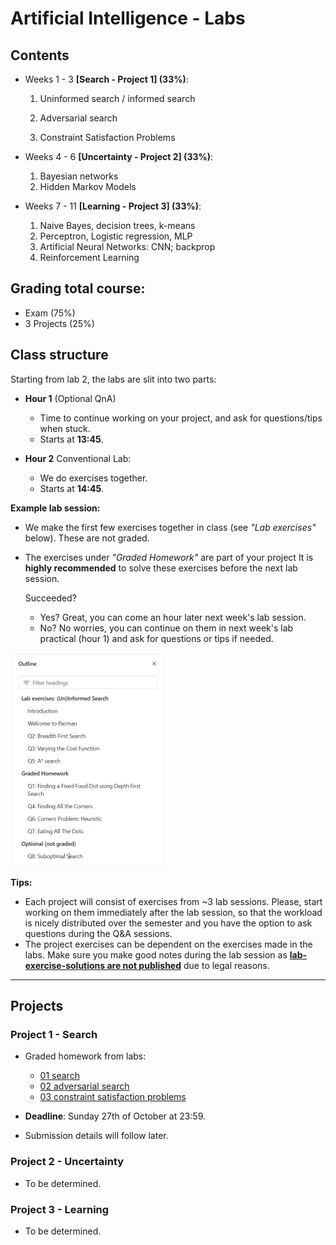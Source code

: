 # Artificial Intelligence - Labs



## Contents

- Weeks 1 - 3 **[Search - Project 1] (33%)**:

  1. Uninformed search / informed search
  
  
    2. Adversarial search
    2. Constraint Satisfaction Problems
  

- Weeks 4 - 6 **[Uncertainty - Project 2] (33%)**: 
  1. Bayesian networks
  2. Hidden Markov Models

- Weeks 7 - 11 **[Learning - Project 3] (33%)**:
  1. Naive Bayes, decision trees, k-means
  2. Perceptron, Logistic regression, MLP
  3. Artificial Neural Networks: CNN; backprop
  4. Reinforcement Learning



## Grading total course: 

- Exam (75%) 
- 3 Projects (25%)



## Class structure

Starting from lab 2, the labs are slit into two parts:

- **Hour 1** (Optional QnA)
  - Time to continue working on your project, and ask for questions/tips when stuck.
  - Starts at **13:45**.

- **Hour 2** Conventional Lab:
  - We do exercises together.
  - Starts at **14:45**.
  



**Example lab session:**

- We make the first few exercises together in class (see *"Lab exercises"* below). These are not graded.

- The exercises under *"Graded Homework"* are part of your project 
  It is **highly recommended** to solve these exercises before the next lab session. 

  Succeeded? 

  - Yes? Great, you can come an hour later next week's lab session. 
  - No? No worries, you can continue on them in next week's lab practical (hour 1) and ask for questions or tips if needed.

<img src="assets/image-20240930133813326.png" alt="image-20240930133813326" style="zoom: 50%;" />



**Tips:**

- Each project will consist of exercises from ~3 lab sessions. Please, start working on them immediately after the lab session, so that the workload is nicely distributed over the semester and you have the option to ask questions during the Q&A sessions.
- The project exercises can be dependent on the exercises made in the labs. Make sure you make good notes during the lab session as **<u>lab-exercise-solutions are not published</u>** due to legal reasons.





---

## Projects

### Project 1 - Search

- Graded homework from labs:
  - [01 search](https://github.com/fdenoodt/UA-Artificial-Intelligence-Labs/tree/32387007%2BoBoii@users.noreply.github.com/01%20search)
  - [02 adversarial search](https://github.com/fdenoodt/UA-Artificial-Intelligence-Labs/tree/32387007%2BoBoii@users.noreply.github.com/02%20adversarial%20search)
  - [03 constraint satisfaction problems](https://github.com/fdenoodt/UA-Artificial-Intelligence-Labs/tree/32387007%2BoBoii@users.noreply.github.com/03%20constraint%20satisfaction%20problems)


- **Deadline**: Sunday 27th of October at 23:59.

- Submission details will follow later.



### Project 2 - Uncertainty

- To be determined.



### Project 3 - Learning

- To be determined.
